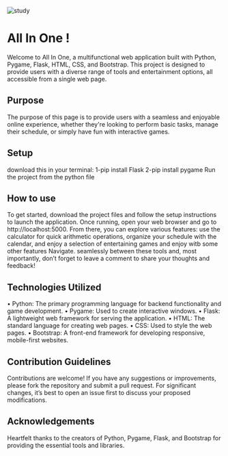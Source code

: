 ![study](https://github.com/Amedamin/My_Project/assets/138765878/403c643b-5bea-42b6-9e23-de1fd985729d)

# All In One !
Welcome to All In One, a multifunctional web application built with Python, Pygame, Flask, HTML, CSS, and Bootstrap. This project is designed to provide users with a diverse range of tools and entertainment options, all accessible from a single web page.

## Purpose 
The purpose of this page is to provide users with a seamless and enjoyable online experience, whether they're looking to perform basic tasks, manage their schedule, or simply have fun with interactive games.

## Setup
download this in your terminal:
1-pip install Flask
2-pip install pygame
Run the project from the python file

## How to use
To get started, download the project files and follow the setup instructions to launch the application. Once running, open your web browser and go to http://localhost:5000. From there, you can explore various features: use the calculator for quick arithmetic operations, organize your schedule with the calendar, and enjoy a selection of entertaining games and enjoy witb some other features Navigate. seamlessly between these tools and, most importantly, don’t forget to leave a comment to share your thoughts and feedback!

## Technologies Utilized
•	Python: The primary programming language for backend functionality and game development.
•	Pygame: Used to create interactive windows.
•	Flask: A lightweight web framework for serving the application.
•	HTML: The standard language for creating web pages.
•	CSS: Used to style the web pages.
•	Bootstrap: A front-end framework for developing responsive, mobile-first websites.

## Contribution Guidelines
Contributions are welcome! If you have any suggestions or improvements, please fork the repository and submit a pull request. For significant changes, it’s best to open an issue first to discuss your proposed modifications.

## Acknowledgements
Heartfelt thanks to the creators of Python, Pygame, Flask, and Bootstrap for providing the essential tools and libraries.
